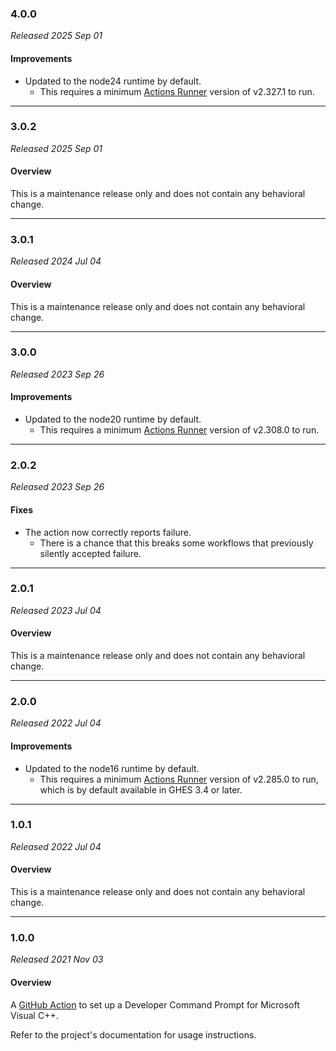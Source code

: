 ### 4.0.0

_Released 2025 Sep 01_

#### Improvements

- Updated to the node24 runtime by default.
    - This requires a minimum [Actions Runner](https://github.com/actions/runner/releases/tag/v2.327.1)
      version of v2.327.1 to run.


---

### 3.0.2

_Released 2025 Sep 01_

#### Overview

This is a maintenance release only and does not contain any behavioral change.


---

### 3.0.1

_Released 2024 Jul 04_

#### Overview

This is a maintenance release only and does not contain any behavioral change.


---

### 3.0.0

_Released 2023 Sep 26_

#### Improvements

- Updated to the node20 runtime by default.
    - This requires a minimum [Actions Runner](https://github.com/actions/runner/releases/tag/v2.308.0)
      version of v2.308.0 to run.


---

### 2.0.2

_Released 2023 Sep 26_

#### Fixes

- The action now correctly reports failure.
    - There is a chance that this breaks some workflows that previously silently
      accepted failure.


---

### 2.0.1

_Released 2023 Jul 04_

#### Overview

This is a maintenance release only and does not contain any behavioral change.


---

### 2.0.0

_Released 2022 Jul 04_

#### Improvements

- Updated to the node16 runtime by default.
    - This requires a minimum [Actions Runner](https://github.com/actions/runner/releases/tag/v2.285.0)
      version of v2.285.0 to run, which is by default available in GHES 3.4 or later.


---

### 1.0.1

_Released 2022 Jul 04_

#### Overview

This is a maintenance release only and does not contain any behavioral change.


---

### 1.0.0

_Released 2021 Nov 03_

#### Overview

A [GitHub Action](https://github.com/features/actions) to set up a Developer
Command Prompt for Microsoft Visual C++.

Refer to the project's documentation for usage instructions.